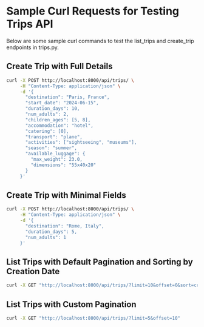 # Sample Curl Requests for Testing Trips API

Below are some sample curl commands to test the list_trips and create_trip endpoints in trips.py.

## Create Trip with Full Details

```bash
curl -X POST http://localhost:8000/api/trips/ \
     -H "Content-Type: application/json" \
     -d '{
       "destination": "Paris, France",
       "start_date": "2024-06-15",
       "duration_days": 10,
       "num_adults": 2,
       "children_ages": [5, 8],
       "accommodation": "hotel",
       "catering": [0],
       "transport": "plane",
       "activities": ["sightseeing", "museums"],
       "season": "summer",
       "available_luggage": {
         "max_weight": 23.0,
         "dimensions": "55x40x20"
       }
     }'
```

## Create Trip with Minimal Fields

```bash
curl -X POST http://localhost:8000/api/trips/ \
     -H "Content-Type: application/json" \
     -d '{
       "destination": "Rome, Italy",
       "duration_days": 5,
       "num_adults": 1
     }'
```

## List Trips with Default Pagination and Sorting by Creation Date

```bash
curl -X GET "http://localhost:8000/api/trips/?limit=10&offset=0&sort=created_at"
```

## List Trips with Custom Pagination

```bash
curl -X GET "http://localhost:8000/api/trips/?limit=5&offset=10"
``` 